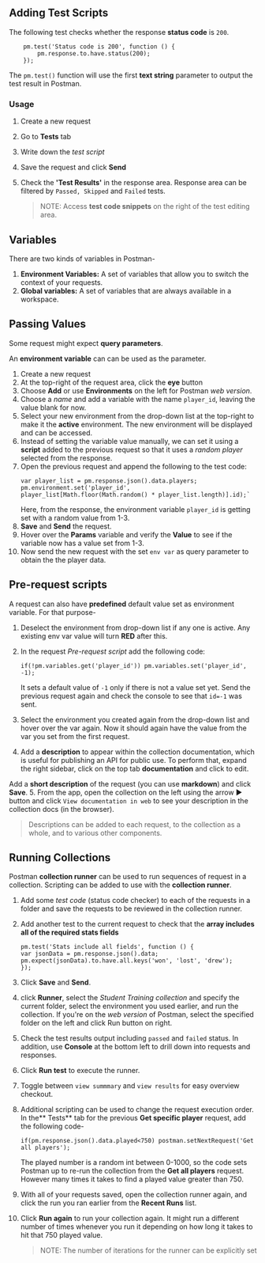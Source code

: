 ## Adding Test Scripts

The following test checks whether the response **status code** is `200`.

```
    pm.test('Status code is 200', function () {
     	pm.response.to.have.status(200);
	});
```

The `pm.test()` function will use the first **text string** parameter to output the test result in Postman.

### Usage

1. Create a new request
2. Go to **Tests** tab
3. Write down the _test script_
4. Save the request and click **Send**
5. Check the **'Test Results'** in the response area. Response area can be filtered by `Passed, Skipped` and `Failed` tests.

   > NOTE: Access **test code snippets** on the right of the test editing area.

## Variables

There are two kinds of variables in Postman-

1. **Environment Variables:** A set of variables that allow you to switch the context of your requests.
2. **Global variables:** A set of variables that are always available in a workspace.

## Passing Values

Some request might expect **query parameters**.

An **environment variable** can can be used as the parameter.

1. Create a new request
2. At the top-right of the request area, click the **eye** button
3. Choose **Add** or use **Environments** on the left for Postman _web version_.
4. Choose a _name_ and add a variable with the name `player_id`, leaving the value blank for now.
5. Select your new environment from the drop-down list at the top-right to make it the **active** environment. The new environment will be displayed and can be accessed.
6. Instead of setting the variable value manually, we can set it using a **script** added to the previous request so that it uses a _random player_ selected from the response.
7. Open the previous request and append the following to the test code:
   ```
   var player_list = pm.response.json().data.players;
   pm.environment.set('player_id', player_list[Math.floor(Math.random() * player_list.length)].id);`
   ```
   Here, from the response, the environment variable `player_id` is getting set with a random value from 1-3.
8. **Save** and **Send** the request.
9. Hover over the **Params** variable and verify the **Value** to see if the variable now has a value set from 1-3.
10. Now send the new request with the set `env var` as query parameter to obtain the the player data.

## Pre-request scripts

A request can also have **predefined** default value set as environment variable.
For that purpose-

1. Deselect the environment from drop-down list if any one is active. Any existing env var value will turn **RED** after this.
2. In the request _Pre-request script_ add the following code:

   `if(!pm.variables.get('player_id')) pm.variables.set('player_id', -1);`

   It sets a default value of `-1` only if there is not a value set yet.
   Send the previous request again and check the console to see that `id=-1` was sent.

3. Select the environment you created again from the drop-down list and hover over the var again. Now it should again have the value from the var you set from the first request.
4. Add a **description** to appear within the collection documentation, which is useful for publishing an API for public use. To perform that, expand the right sidebar, click on the top tab **documentation** and click to edit.

Add a **short description** of the request (you can use **markdown**) and click **Save**. 5. From the app, open the collection on the left using the arrow ► button and click `View documentation in web` to see your description in the collection docs (in the browser).

> Descriptions can be added to each request, to the collection as a whole, and to various other components.

## Running Collections

Postman **collection runner** can be used to run sequences of request in a collection.
Scripting can be added to use with the **collection runner**.

1. Add some _test code_ (status code checker) to each of the requests in a folder and save the requests to be reviewed in the collection runner.
2. Add another test to the current request to check that the **array includes all of the required stats fields**

   ```
   pm.test('Stats include all fields', function () {
   var jsonData = pm.response.json().data;
   pm.expect(jsonData).to.have.all.keys('won', 'lost', 'drew');
   });
   ```

3. Click **Save** and **Send**.
4. click **Runner**, select the _Student Training collection_ and specify the current folder, select the environment you used earlier, and run the collection. If you're on the _web version_ of Postman, select the specified folder on the left and click Run button on right.
5. Check the test results output including `passed` and `failed` status.
   In addition, use **Console** at the bottom left to drill down into requests and responses.
6. Click **Run test** to execute the runner.
7. Toggle between `view summmary` and `view results` for easy overview checkout.
8. Additional scripting can be used to change the request execution order.
   In the** Tests** tab for the previous **Get specific player** request, add the following code-

   `if(pm.response.json().data.played<750) postman.setNextRequest('Get all players');`

   The played number is a random int between 0-1000, so the code sets Postman up to re-run the collection from the **Get all players** request.
   However many times it takes to find a played value greater than 750.

9. With all of your requests saved, open the collection runner again, and click the run you ran earlier from the **Recent Runs** list.
10. Click **Run again** to run your collection again. It might run a different number of times whenever you run it depending on how long it takes to hit that 750 played value.

    > NOTE: The number of iterations for the runner can be explicitly set